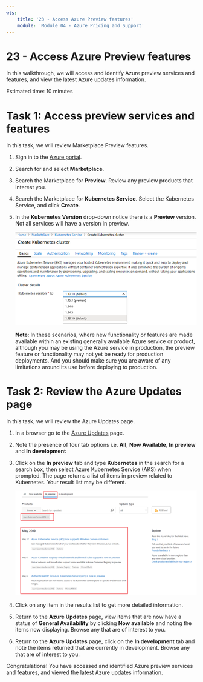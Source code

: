 ```yaml
---
wts:
    title: '23 - Access Azure Preview features'
    module: 'Module 04 - Azure Pricing and Support'
---
```


# 23 - Access Azure Preview features

In this walkthrough, we will access and identify Azure preview services and features, and view the latest Azure updates information.

Estimated time: 10 minutes

# Task 1: Access preview services and features

In this task, we will review Marketplace Preview features. 

1. Sign in to the [Azure portal](https://portal.azure.com).

2. Search for and select **Marketplace**. 

3. Search the Marketplace for **Preview**. Review any preview products that interest you. 

4. Search the Marketplace for **Kubernetes Service**. Select the Kubernetes Service, and click **Create**.

5. In the **Kubernetes Version** drop-down notice there is a **Preview** version. Not all services will have a version in preview. 

    ![Screenshot of Azure Kubernetes Services pane with the create Kubernetes service button highlighted.](../images/2301.png)

    **Note**: In these scenarios, where new functionality or features are made available within an existing generally available Azure service or product, although you may be using the Azure service in production, the preview feature or functionality may not yet be ready for production deployments. And you should make sure you are aware of any limitations around its use before deploying to production.

# Task 2: Review the Azure Updates page

In this task, we will review the Azure Updates page.

1. In a browser go to the [Azure Updates](https://azure.microsoft.com/en-us/updates/) page. 

2. Note the presence of four tab options i.e. **All**, **Now Available**, **In preview** and **In development**

3. Click on the **In preview** tab and type **Kubernetes** in the search for a search box, then select Azure Kubernetes Service (AKS) when prompted. The page returns a list of items in preview related to Kubernetes. Your result list may be different. 

    ![Screenshot of Azure Updates page with details related to Kubernetes and In preview returned.](../images/2302.png)

4. Click on any item in the results list to get more detailed information. 

5. Return to the **Azure Updates** page, view items that are now have a status of **General Availability** by clicking **Now available** and noting the items now displaying. Browse any that are of interest to you.

6. Return to the **Azure Updates** page, click on the **In development** tab and note the items returned that are currently in development. Browse any that are of interest to you.


Congratulations! You have accessed and identified Azure preview services and features, and viewed the latest Azure updates information.

